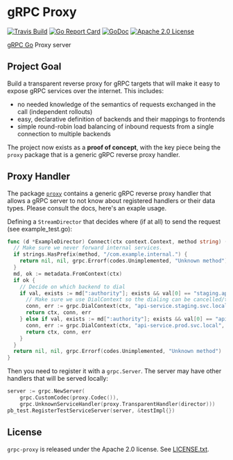 # gRPC Proxy

[![Travis Build](https://travis-ci.org/vgough/grpc-proxy.svg?branch=master)](https://travis-ci.org/vgough/grpc-proxy)
[![Go Report Card](https://goreportcard.com/badge/github.com/vgough/grpc-proxy)](https://goreportcard.com/report/github.com/vgough/grpc-proxy)
[![GoDoc](http://img.shields.io/badge/GoDoc-Reference-blue.svg)](https://godoc.org/github.com/vgough/grpc-proxy)
[![Apache 2.0 License](https://img.shields.io/badge/License-Apache%202.0-blue.svg)](LICENSE)

[gRPC Go](https://github.com/grpc/grpc-go) Proxy server

## Project Goal

Build a transparent reverse proxy for gRPC targets that will make it easy to expose gRPC services
over the internet. This includes:
 * no needed knowledge of the semantics of requests exchanged in the call (independent rollouts)
 * easy, declarative definition of backends and their mappings to frontends
 * simple round-robin load balancing of inbound requests from a single connection to multiple backends

The project now exists as a **proof of concept**, with the key piece being the `proxy` package that
is a generic gRPC reverse proxy handler.

## Proxy Handler

The package [`proxy`](proxy/) contains a generic gRPC reverse proxy handler that allows a gRPC server to
not know about registered handlers or their data types. Please consult the docs, here's an exaple usage.

Defining a `StreamDirector` that decides where (if at all) to send the request (see
example_test.go):
```go
func (d *ExampleDirector) Connect(ctx context.Context, method string) (context.Context, *grpc.ClientConn, error) {
  // Make sure we never forward internal services.
  if strings.HasPrefix(method, "/com.example.internal.") {
    return nil, nil, grpc.Errorf(codes.Unimplemented, "Unknown method")
  }
  md, ok := metadata.FromContext(ctx)
  if ok {
    // Decide on which backend to dial
    if val, exists := md[":authority"]; exists && val[0] == "staging.api.example.com" {
      // Make sure we use DialContext so the dialing can be cancelled/time out together with the context.
      conn, err := grpc.DialContext(ctx, "api-service.staging.svc.local", grpc.WithCodec(proxy.Codec()))
      return ctx, conn, err
    } else if val, exists := md[":authority"]; exists && val[0] == "api.example.com" {
      conn, err := grpc.DialContext(ctx, "api-service.prod.svc.local", grpc.WithCodec(proxy.Codec()))
      return ctx, conn, err
    }
  }
  return nil, nil, grpc.Errorf(codes.Unimplemented, "Unknown method")
}
```
Then you need to register it with a `grpc.Server`. The server may have other handlers that will be served
locally:

```go
server := grpc.NewServer(
    grpc.CustomCodec(proxy.Codec()),
    grpc.UnknownServiceHandler(proxy.TransparentHandler(director)))
pb_test.RegisterTestServiceServer(server, &testImpl{})
```

## License

`grpc-proxy` is released under the Apache 2.0 license. See [LICENSE.txt](LICENSE.txt).

